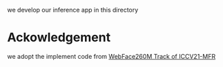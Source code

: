 we develop our inference app in this directory


# Ackowledgement
we adopt the implement code from [WebFace260M Track of ICCV21-MFR](https://github.com/WebFace260M/webface260m-iccv21-mfr)
